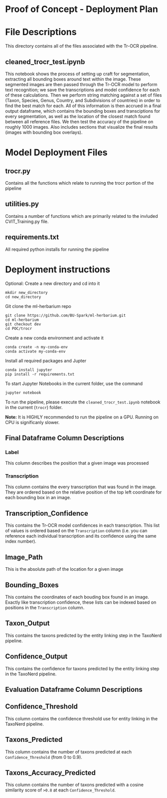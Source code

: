 # Proof of Concept - Deployment Plan

# File Descriptions
This directory contains all of the files associated with the Tr-OCR pipeline. 
## cleaned_trocr_test.ipynb
This notebook shows the process of setting up craft for segmentation, extracting all bounding boxes around text within the image. These segmented images are then passed through the Tr-OCR model to perform text recognition; we save the transcriptions and model confidence for each of these calculations. Then we perform string matching against a set of files (Taxon, Species, Genus, Country, and Subdivisions of countries) in order to find the best match for each.  All of this information is then accrued in a final output dataframe, which contains the bounding boxes and transciptions for every segmentation, as well as the location of the closest match found between all reference files. We then test the accuracy of the pipeline on roughly 1000 images. Also includes sections that visualize the final results (images with bounding box overlays).

# Model Deployment Files
## trocr.py
Contains all the functions which relate to running the trocr portion of the pipeline
## utilities.py
Contains a number of functions which are primarily related to the invluded CVIT_Training.py file.

## requirements.txt
All required python installs for running the pipeline

# Deployment instructions
Optional: Create a new directory and cd into it

```
mkdir new_directory
cd new_directory
```
Git clone the ml-herbarium repo
```
git clone https://github.com/BU-Spark/ml-herbarium.git
cd ml-herbarium
git checkout dev
cd POC/trocr
```
Create a new conda environment and activate it
```
conda create -n my-conda-env
conda activate my-conda-env
```

Install all required packages and Jupter
```
conda install jupyter
pip install -r requirements.txt
```

To start Jupyter Notebooks in the current folder, use the command
```
jupyter notebook
```

To run the pipeline, please execute the `cleaned_trocr_test.ipynb` notebook in the current (`trocr`) folder.

**Note:** It is HIGHLY recommended to run the pipeline on a GPU. Running on CPU is significanly slower. 

## Final Dataframe Column Descriptions
### Label
This column describes the position that a given image was processed
### Transcription
This column contains the every transcription that was found in the image. They are ordered based on the relative position of the top left coordinate for each bounding box in an image. 
## Transcription_Confidence
This contains the Tr-OCR model confidences in each transcription. This list of values is ordered based on the `Transcription` column (i.e. you can reference each individual transcription and its confidence using the same index number).
## Image_Path
This is the absolute path of the location for a given image
## Bounding_Boxes
This contains the coordinates of each bouding box found in an image. Exactly like transcription confidence, these lists can be indexed based on positions in the `Transcription` column. 
## Taxon_Output
This contains the taxons predicted by the entity linking step in the TaxoNerd pipeline.
## Confidence_Output
This contains the confidence for taxons predicted by the entity linking step in the TaxoNerd pipeline.

## Evaluation Dataframe Column Descriptions
## Confidence_Threshold
This column contains the confidence threshold use for entity linking in the TaxoNerd pipeline. 
## Taxons_Predicted
This column contains the number of taxons predicted at each `Confidence_Threshold` (from 0 to 0.9).
## Taxons_Accuracy_Predicted
This column contains the number of taxons predicted with a cosine similarity score of `>0.8` at each `Confidence_Threshold`.
